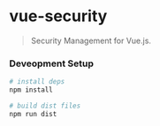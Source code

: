 # vue-security

> Security Management for Vue.js.

### Deveopment Setup
``` bash
# install deps
npm install

# build dist files
npm run dist
